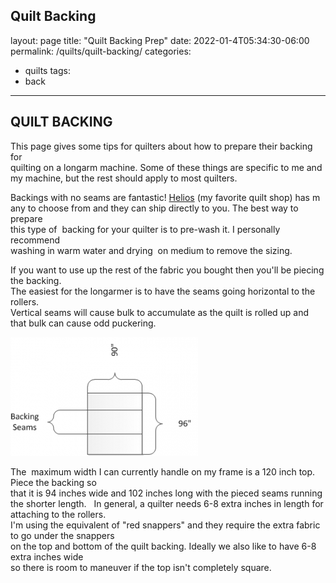 Quilt Backing
---
layout: page
title: "Quilt Backing Prep"
date: 2022-01-4T05:34:30-06:00
permalink: /quilts/quilt-backing/
categories:
  - quilts
tags:
  - back
---
## QUILT BACKING
This page gives some tips for quilters about how to prepare their backing for  
quilting on a longarm machine. Some of these things are specific to me and  
my machine, but the rest should apply to most quilters.

Backings with no seams are fantastic! [Helios](https://heliosstitchesnstuff.com/t/helios-quilt-backs) (my favorite quilt shop) has m 
any to choose from and they can ship directly to you. The best way to prepare  
this type of  backing for your quilter is to pre-wash it. I personally recommend  
washing in warm water and drying  on medium to remove the sizing.

If you want to use up the rest of the fabric you bought then you'll be piecing the backing.  
The easiest for the longarmer is to have the seams going horizontal to the rollers.  
Vertical seams will cause bulk to accumulate as the quilt is rolled up and that bulk can cause odd puckering.

![Backing Seam Placement](assets/backing-300x190.png)

The  maximum width I can currently handle on my frame is a 120 inch top. Piece the backing so  
that it is 94 inches wide and 102 inches long with the pieced seams running the shorter length.  
In general, a quilter needs 6-8 extra inches in length for attaching to the rollers.  
I'm using the equivalent of "red snappers" and they require the extra fabric to go under the snappers  
on the top and bottom of the quilt backing. Ideally we also like to have 6-8 extra inches wide  
so there is room to maneuver if the top isn't completely square.
